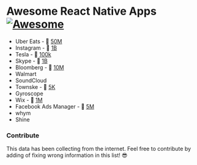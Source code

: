 # Awesome React Native Apps [![Awesome](https://cdn.rawgit.com/sindresorhus/awesome/d7305f38d29fed78fa85652e3a63e154dd8e8829/media/badge.svg)](https://github.com/sindresorhus/awesome)

- Uber Eats - 🤖 [50M](https://play.google.com/store/apps/details?id=com.ubercab.eats&hl=en)
- Instagram - 🤖 [1B](https://play.google.com/store/apps/details?id=com.instagram.android&hl=en)
- Tesla - 🤖 [100k](https://play.google.com/store/apps/details?id=com.teslamotors.tesla&hl=en)
- Skype - 🤖 [1B](https://play.google.com/store/apps/details?id=com.skype.raider&hl=en)
- Bloomberg - 🤖 [10M](https://play.google.com/store/apps/details?id=com.bloomberg.android.plus&hl=en)
- Walmart
- SoundCloud
- Townske - 🤖 [5K](https://play.google.com/store/apps/details?id=com.townske.android&hl=en)
- Gyroscope
- Wix - 🤖 [1M](https://play.google.com/store/apps/details?id=com.wix.android&hl=en)
- Facebook Ads Manager - 🤖 [5M](https://play.google.com/store/apps/details?id=com.facebook.adsmanager&hl=en)
- whym
- Shine

### Contribute

This data has been collecting from the internet. Feel free to contribute by adding of fixing wrong information in this list! 😎
